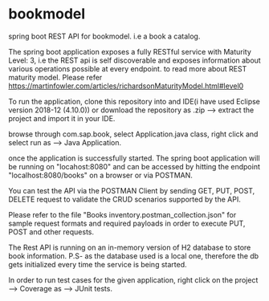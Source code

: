 # bookmodel
spring boot REST API for bookmodel. i.e a book a catalog.

The spring boot application exposes a fully RESTful service with Maturity Level: 3, i.e the REST api is self discoverable and exposes information about various operations possible at every endpoint.
to read more about REST maturity model. Please refer https://martinfowler.com/articles/richardsonMaturityModel.html#level0


To run the application, clone this repository into and IDE(i have used Eclipse version 2018-12 (4.10.0)) or download the repository as .zip --> extract the project and import it in your IDE.

browse through com.sap.book, select Application.java class, right click and select run as --> Java Application.

once the application is successfully started. The spring boot application will be running on "locahost:8080" and can be accessed by hitting the endpoint "localhost:8080/books" on a browser or via POSTMAN.

You can test the API via the  POSTMAN Client by sending GET, PUT, POST, DELETE request to validate the CRUD scenarios supported by the API.

Please refer to the file "Books inventory.postman_collection.json" for sample request formats and required payloads in order to execute PUT, POST and other requests.

The Rest API is running on an in-memory version of H2 database to store book information. P.S- as the database used is a local one, therefore the db gets initialized every time the service is being started.

In order to run test cases for the given application, right click on the project --> Coverage as --> JUnit tests.
